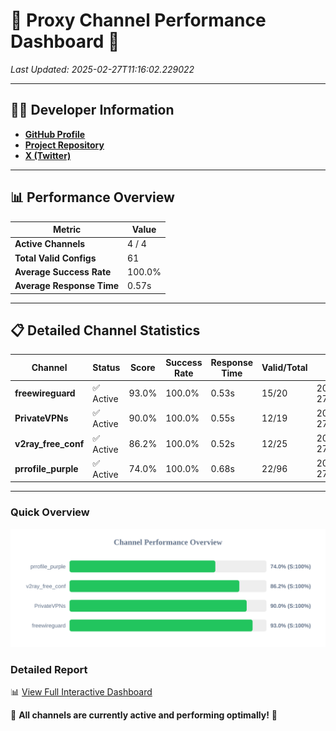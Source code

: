 # 🌟 Proxy Channel Performance Dashboard 🌟

_Last Updated: 2025-02-27T11:16:02.229022_

---

## 👩‍💻 Developer Information

- **[GitHub Profile](https://github.com/4n0nymou3)**  
- **[Project Repository](https://github.com/4n0nymou3/multi-proxy-config-fetcher)**  
- **[X (Twitter)](https://x.com/4n0nymou3)**  

---

## 📊 Performance Overview

| Metric                | Value       |
|-----------------------|-------------|
| **Active Channels**   | 4 / 4       |
| **Total Valid Configs** | 61          |
| **Average Success Rate** | 100.0%      |
| **Average Response Time** | 0.57s       |

---

## 📋 Detailed Channel Statistics

| Channel          | Status     | Score  | Success Rate | Response Time | Valid/Total | Last Success               |
|------------------|------------|--------|--------------|---------------|-------------|----------------------------|
| **freewireguard**  | ✅ Active  | 93.0%  | 100.0% | 0.53s         | 15/20       | 2025-02-27T11:16:02.227195 |
| **PrivateVPNs**  | ✅ Active  | 90.0%  | 100.0% | 0.55s         | 12/19       | 2025-02-27T11:16:01.666952 |
| **v2ray_free_conf**  | ✅ Active  | 86.2%  | 100.0% | 0.52s         | 12/25       | 2025-02-27T11:16:01.082401 |
| **prrofile_purple**  | ✅ Active  | 74.0%  | 100.0% | 0.68s         | 22/96       | 2025-02-27T11:16:00.495563 |

---

### Quick Overview
<div align="center">
  <a href="https://raw.githubusercontent.com/nullluser/NullRepo/refs/heads/main/assets/channel_stats_chart.svg">
    <img src="https://raw.githubusercontent.com/nullluser/NullRepo/refs/heads/main/assets/channel_stats_chart.svg" alt="Source Performance Statistics" width="800">
  </a>
</div>

### Detailed Report
📊 [View Full Interactive Dashboard](https://htmlpreview.github.io/?https://github.com/nullluser/NullRepo/blob/main/assets/performance_report.html)

🎉 **All channels are currently active and performing optimally!** 🎉
